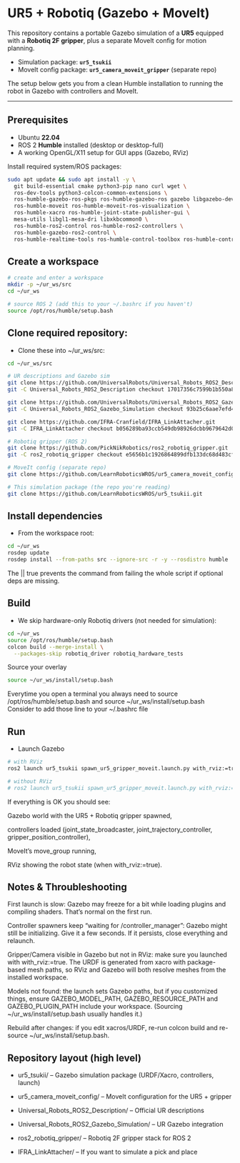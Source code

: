 # UR5 + Robotiq (Gazebo + MoveIt)

This repository contains a portable Gazebo simulation of a **UR5** equipped with a **Robotiq 2F gripper**, plus a separate MoveIt config for motion planning.

- Simulation package: **`ur5_tsukii`**  
- MoveIt config package: **`ur5_camera_moveit_gripper`** (separate repo)

The setup below gets you from a clean Humble installation to running the robot in Gazebo with controllers and MoveIt.

---

## Prerequisites

- Ubuntu **22.04**
- ROS 2 **Humble** installed (desktop or desktop-full)
- A working OpenGL/X11 setup for GUI apps (Gazebo, RViz)

Install required system/ROS packages:

```bash
sudo apt update && sudo apt install -y \
  git build-essential cmake python3-pip nano curl wget \
  ros-dev-tools python3-colcon-common-extensions \
  ros-humble-gazebo-ros-pkgs ros-humble-gazebo-ros gazebo libgazebo-dev \
  ros-humble-moveit ros-humble-moveit-ros-visualization \
  ros-humble-xacro ros-humble-joint-state-publisher-gui \
  mesa-utils libgl1-mesa-dri libxkbcommon0 \
  ros-humble-ros2-control ros-humble-ros2-controllers \
  ros-humble-gazebo-ros2-control \
  ros-humble-realtime-tools ros-humble-control-toolbox ros-humble-control-msgs
```

## Create a workspace

```bash
# create and enter a workspace
mkdir -p ~/ur_ws/src
cd ~/ur_ws

# source ROS 2 (add this to your ~/.bashrc if you haven't)
source /opt/ros/humble/setup.bash
```

## Clone required repository:

- Clone these into ~/ur_ws/src:
```bash
cd ~/ur_ws/src

# UR descriptions and Gazebo sim
git clone https://github.com/UniversalRobots/Universal_Robots_ROS2_Description.git
git -C Universal_Robots_ROS2_Description checkout 17017356c7599b1b550a8a716fb60649fe6fb9e5

git clone https://github.com/UniversalRobots/Universal_Robots_ROS2_Gazebo_Simulation.git
git -C Universal_Robots_ROS2_Gazebo_Simulation checkout 93b25c6aae7efd4845633cd01f45403a2cc592e6

git clone https://github.com/IFRA-Cranfield/IFRA_LinkAttacher.git
git -C IFRA_LinkAttacher checkout b056289ba93ccb549db98926dcbb9679642d0c8d

# Robotiq gripper (ROS 2)
git clone https://github.com/PickNikRobotics/ros2_robotiq_gripper.git
git -C ros2_robotiq_gripper checkout e5656b1c1926864899dfb133dc68d483cfb1d9cc

# MoveIt config (separate repo)
git clone https://github.com/LearnRoboticsWROS/ur5_camera_moveit_config.git

# This simulation package (the repo you're reading)
git clone https://github.com/LearnRoboticsWROS/ur5_tsukii.git
```

## Install dependencies

- From the workspace root:
```bash
cd ~/ur_ws
rosdep update
rosdep install --from-paths src --ignore-src -r -y --rosdistro humble || true
```
The || true prevents the command from failing the whole script if optional deps are missing.


## Build
- We skip hardware-only Robotiq drivers (not needed for simulation):
```bash
cd ~/ur_ws
source /opt/ros/humble/setup.bash
colcon build --merge-install \
  --packages-skip robotiq_driver robotiq_hardware_tests
```

Source your overlay
```bash
source ~/ur_ws/install/setup.bash
```
Everytime you open a terminal you always need to source /opt/ros/humble/setup.bash and source ~/ur_ws/install/setup.bash
Consider to add those line to your ~/.bashrc file

## Run
- Launch Gazebo 
```bash
# with RViz
ros2 launch ur5_tsukii spawn_ur5_gripper_moveit.launch.py with_rviz:=true

# without RViz
# ros2 launch ur5_tsukii spawn_ur5_gripper_moveit.launch.py with_rviz:=false
```

If everything is OK you should see:

Gazebo world with the UR5 + Robotiq gripper spawned,

controllers loaded (joint_state_broadcaster, joint_trajectory_controller, gripper_position_controller),

MoveIt’s move_group running,

RViz showing the robot state (when with_rviz:=true).

## Notes & Throubleshooting
First launch is slow: Gazebo may freeze for a bit while loading plugins and compiling shaders. That’s normal on the first run.

Controller spawners keep “waiting for /controller_manager”: Gazebo might still be initializing. Give it a few seconds. If it persists, close everything and relaunch.

Gripper/Camera visible in Gazebo but not in RViz: make sure you launched with with_rviz:=true. The URDF is generated from xacro with package-based mesh paths, so RViz and Gazebo will both resolve meshes from the installed workspace.

Models not found: the launch sets Gazebo paths, but if you customized things, ensure GAZEBO_MODEL_PATH, GAZEBO_RESOURCE_PATH and GAZEBO_PLUGIN_PATH include your workspace. (Sourcing ~/ur_ws/install/setup.bash usually handles it.)

Rebuild after changes: if you edit xacros/URDF, re-run colcon build and re-source ~/ur_ws/install/setup.bash.

## Repository layout (high level)
- ur5_tsukii/ – Gazebo simulation package (URDF/Xacro, controllers, launch)

- ur5_camera_moveit_config/ – MoveIt configuration for the UR5 + gripper

- Universal_Robots_ROS2_Description/ – Official UR descriptions

- Universal_Robots_ROS2_Gazebo_Simulation/ – UR Gazebo integration

- ros2_robotiq_gripper/ – Robotiq 2F gripper stack for ROS 2

- IFRA_LinkAttacher/ – If you want to simulate a pick and place
